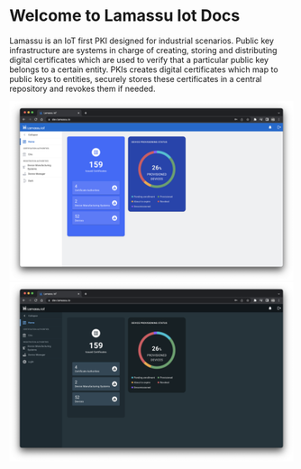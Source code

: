 # Welcome to Lamassu Iot Docs

Lamassu is an IoT first PKI designed for industrial scenarios. Public key infrastructure are systems in charge of creating, storing and distributing  digital certificates which are used to verify that a particular public key belongs to a certain entity. PKIs creates digital certificates which map to public keys to entities, securely stores these certificates in a central repository and revokes them if needed.




![Screenshot](img/lamassu-app-light.png#only-light)
![Screenshot](img/lamassu-app-dark.png#only-dark)

